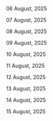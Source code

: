 06 August, 2025

07 August, 2025

08 August, 2025

09 August, 2025

10 August, 2025

11 August, 2025

12 August, 2025

13 August, 2025

14 August, 2025

15 August, 2025